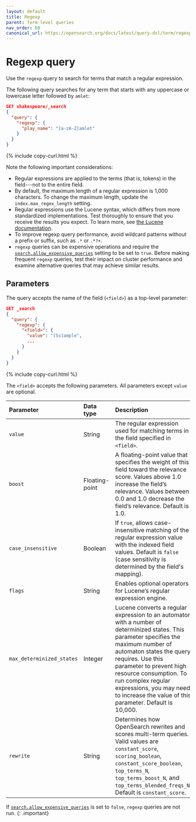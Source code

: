 ```yaml
---
layout: default
title: Regexp
parent: Term-level queries
nav_order: 60
canonical_url: https://opensearch.org/docs/latest/query-dsl/term/regexp/
---
```


# Regexp query

Use the `regexp` query to search for terms that match a regular expression.

The following query searches for any term that starts with any uppercase or lowercase letter followed by `amlet`:

```json
GET shakespeare/_search
{
  "query": {
    "regexp": {
      "play_name": "[a-zA-Z]amlet"
    }
  }
}
```
{% include copy-curl.html %}

Note the following important considerations:

- Regular expressions are applied to the terms (that is, tokens) in the field---not to the entire field.
- By default, the maximum length of a regular expression is 1,000 characters. To change the maximum length, update the `index.max_regex_length` setting.
- Regular expressions use the Lucene syntax, which differs from more standardized implementations. Test thoroughly to ensure that you receive the results you expect. To learn more, see [the Lucene documentation](https://lucene.apache.org/core/8_9_0/core/index.html).
- To improve regexp query performance, avoid wildcard patterns without a prefix or suffix, such as `.*` or `.*?+`.
- `regexp` queries can be expensive operations and require the [`search.allow_expensive_queries`]({{site.url}}{{site.baseurl}}/query-dsl/index/#expensive-queries) setting to be set to `true`. Before making frequent `regexp` queries, test their impact on cluster performance and examine alternative queries that may achieve similar results.

## Parameters

The query accepts the name of the field (`<field>`) as a top-level parameter:

```json
GET _search
{
  "query": {
    "regexp": {
      "<field>": {
        "value": "[Ss]ample",
        ...
      }
    }
  }
}
```
{% include copy-curl.html %}

The `<field>` accepts the following parameters. All parameters except `value` are optional.

Parameter | Data type | Description
:--- | :--- | :---
`value` | String | The regular expression used for matching terms in the field specified in `<field>`.
`boost` | Floating-point | A floating-point value that specifies the weight of this field toward the relevance score. Values above 1.0 increase the field’s relevance. Values between 0.0 and 1.0 decrease the field’s relevance. Default is 1.0.
`case_insensitive` | Boolean | If `true`, allows case-insensitive matching of the regular expression value with the indexed field values. Default is `false` (case sensitivity is determined by the field's mapping).
`flags` | String | Enables optional operators for Lucene’s regular expression engine.
`max_determinized_states` | Integer | Lucene converts a regular expression to an automaton with a number of determinized states. This parameter specifies the maximum number of automaton states the query requires. Use this parameter to prevent high resource consumption. To run complex regular expressions, you may need to increase the value of this parameter. Default is 10,000.
`rewrite` | String | Determines how OpenSearch rewrites and scores multi-term queries. Valid values are `constant_score`, `scoring_boolean`, `constant_score_boolean`, `top_terms_N`, `top_terms_boost_N`, and `top_terms_blended_freqs_N`. Default is `constant_score`.

If [`search.allow_expensive_queries`]({{site.url}}{{site.baseurl}}/query-dsl/index/#expensive-queries) is set to `false`, `regexp` queries are not run.
{: .important}

